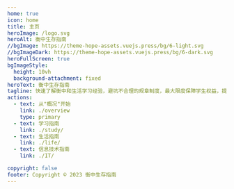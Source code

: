 ```yaml
---
home: true
icon: home
title: 主页
heroImage: /logo.svg
heroAlt: 衡中生存指南
//bgImage: https://theme-hope-assets.vuejs.press/bg/6-light.svg
//bgImageDark: https://theme-hope-assets.vuejs.press/bg/6-dark.svg
heroFullScreen: true
bgImageStyle:
  height: 10vh
  background-attachment: fixed
heroText: 衡中生存指南
tagline: 快速了解衡中和生活学习经验，避坑不合理的规章制度，最大限度保障学生权益，提高学习效率和生活质量。
actions:
  - text: 从"概况"开始
    link: ./overview
    type: primary
  - text: 学习指南
    link: ./study/
  - text: 生活指南
    link: ./life/
  - text: 信息技术指南
    link: ./IT/

copyright: false
footer: Copyright © 2023 衡中生存指南
---
```

